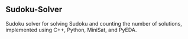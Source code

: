 ## Sudoku-Solver
Sudoku solver for solving Sudoku and counting the number of solutions, implemented using C++, Python, MiniSat, and PyEDA.


